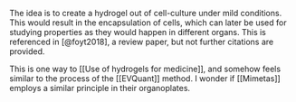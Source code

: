 The idea is to create a hydrogel out of cell-culture under mild conditions. This would result in the encapsulation of cells, which can later be used for studying properties as they would happen in different organs. This is referenced in [@foyt2018], a review paper, but not further citations are provided. 

This is one way to [[Use of hydrogels for medicine]], and somehow feels similar to the process of the [[EVQuant]] method. I wonder if [[Mimetas]] employs a similar principle in their organoplates. 